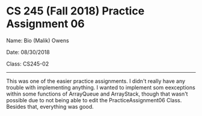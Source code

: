 # CS 245 (Fall 2018) Practice Assignment 06

Name: Bio (Malik) Owens

Date: 08/30/2018

Class: CS245-02

-----------------------------------------------------------------------------------------------------------------------------

This was one of the easier practice assignments. I didn't really have any trouble with implementing anything. I wanted to implement som eexceptions within some functions of ArrayQueue and ArrayStack, though that wasn't possible due to not being able to edit the PracticeAssignment06 Class. Besides that, everything was good.
